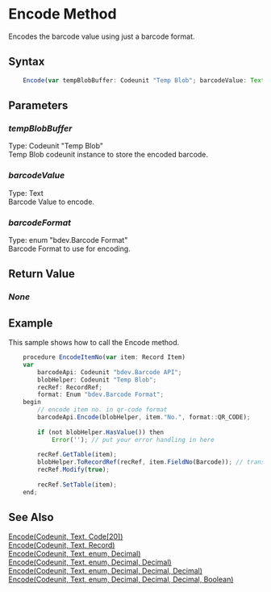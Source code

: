 # Encode Method
Encodes the barcode value using just a barcode format.

## Syntax
```javascript
	Encode(var tempBlobBuffer: Codeunit "Temp Blob"; barcodeValue: Text; barcodeFormat: enum "bdev.Barcode Format")
```

## Parameters
### *tempBlobBuffer*
Type: Codeunit "Temp Blob"<br/>
Temp Blob codeunit instance to store the encoded barcode.
### *barcodeValue*
Type: Text<br/>
Barcode Value to encode.
### *barcodeFormat*
Type: enum "bdev.Barcode Format"<br/>
Barcode Format to use for encoding.

## Return Value
### *None*

## Example
This sample shows how to call the Encode method.
```javascript
	procedure EncodeItemNo(var item: Record Item)	
	var	
	    barcodeApi: Codeunit "bdev.Barcode API";	
	    blobHelper: Codeunit "Temp Blob";	
	    recRef: RecordRef;	
	    format: Enum "bdev.Barcode Format";	
	begin	
	    // encode item no. in qr-code format	
	    barcodeApi.Encode(blobHelper, item."No.", format::QR_CODE);	
	
	    if (not blobHelper.HasValue()) then	
	        Error(''); // put your error handling in here	
	
	    recRef.GetTable(item);	
	    blobHelper.ToRecordRef(recRef, item.FieldNo(Barcode)); // transfer barcode into field	
	    recRef.Modify(true);	
	
	    recRef.SetTable(item);	
	end;
```

## See Also
[Encode(Codeunit, Text, Code[20])](./Encode2.md)<br />
[Encode(Codeunit, Text, Record)](./Encode3.md)<br />
[Encode(Codeunit, Text, enum, Decimal)](./Encode4.md)<br />
[Encode(Codeunit, Text, enum, Decimal, Decimal)](./Encode5.md)<br />
[Encode(Codeunit, Text, enum, Decimal, Decimal, Decimal)](./Encode6.md)<br />
[Encode(Codeunit, Text, enum, Decimal, Decimal, Decimal, Boolean)](./Encode7.md)<br />
